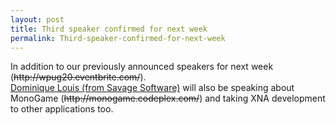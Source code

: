 ```yaml
---
layout: post
title: Third speaker confirmed for next week
permalink: Third-speaker-confirmed-for-next-week
---
```


In addition to our previously announced speakers for next week (~~http&#58;&#47;&#47;wpug20.eventbrite.com/~~).  
[Dominique Louis (from Savage Software)](https://twitter.com/softsavage) will also be speaking about MonoGame (~~http&#58;&#47;&#47;monogame.codeplex.com/~~) and taking XNA development to other applications too.
